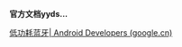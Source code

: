 **官方文档yyds...**

[低功耗蓝牙| Android Developers (google.cn)](https://developer.android.google.cn/guide/topics/connectivity/bluetooth/ble-overview?hl=en)

